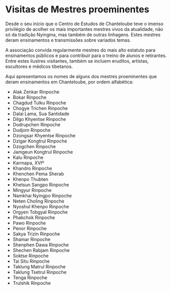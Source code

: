 #  Visitas de Mestres proeminentes 

Desde o seu início que o Centro de Estudos de Chanteloube teve o imenso privilégio de acolher os mais importantes mestres vivos da atualidade, não só da tradição Nyingma, mas também de outras linhagens. Estes mestres deram ensinamentos e transmissões sobre variados temas. 

A associação convida regularmente mestres do mais alto estatuto para ensinamentos públicos e para contribuir para o treino de alunos e retirantes. Entre estes ilustres visitantes, também se incluem eruditos, artistas, escultores e médicos tibetanos. 

Aqui apresentamos os nomes de alguns dos mestres proeminentes que deram ensinamentos em Chanteloube, por ordem alfabética: 

  * Alak Zenkar Rinpoche 
  * Bokar Rinpoche 
  * Chagdud Tulku Rinpoche 
  * Chogye Trichen Rinpoche 
  * Dalai Lama, Sua Santidade 
  * Dilgo Khyentse Rinpoche 
  * Dodrupchen Rinpoche 
  * Dudjom Rinpoche 
  * Dzongsar Khyentse Rinpoche 
  * Dzigar Kongtrul Rinpoche 
  * Dzogchen Rinpoche 
  * Jamgeun Kongtrul Rinpoche 
  * Kalu Rinpoche 
  * Karmapa, XVIº 
  * Khandro Rinpoche 
  * Khenchen Pema Sherab 
  * Khenpo Thubten 
  * Khetsun Sangpo Rinpoche 
  * Mingyur Rinpoche 
  * Namkhai Nyingpo Rinpoche 
  * Neten Choling Rinpoche 
  * Nyoshul Khenpo Rinpoche 
  * Orgyen Tobgyal Rinpoche 
  * Phakchok Rinpoche 
  * Pawo Rinpoche 
  * Penor Rinpoche 
  * Sakya Trizin Rinpoche 
  * Shamar Rinpoche 
  * Shenphen Dawa Rinpoche 
  * Shechen Rabjam Rinpoche 
  * Soktse Rinpoche 
  * Tai Situ Rinpoche 
  * Taklung Matrul Rinpoche 
  * Taklung Tsetrul Rinpoche 
  * Tenga Rinpoche 
  * Trulshik Rinpoche 


